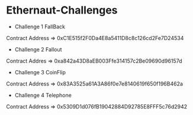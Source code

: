 # Ethernaut-Challenges

- Challenge 1 FallBack

Contract Address => 0xC1E515f2F0Da4E8a5411D8c8c126cd2Fe7D24534

- Challenge 2 Fallout

Contract Addres => 0xa842a43D8aEB003Ffe314157c2Be09690d96157d

- Challenge 3 CoinFlip

Contract Address => 0x83A3525a61A3A86f0e7e8140619f650f196B462a

- Challenge 4 Telephone

Contract Address => 0x5309D1d076fB19042884D92785E8FFF5c76d2942